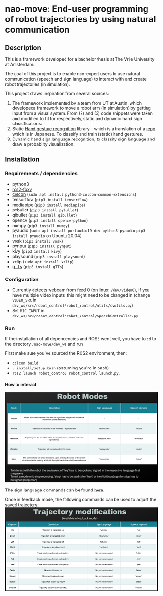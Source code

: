 

# nao-move: End-user programming of robot trajectories by using natural communication
## Description
This is a framework developed for a bachelor thesis at The Vrije University at Amsterdam. 

The goal of this project is to enable non-expert users to use natural communication (speech and sign language) to interact with and create robot trajectories (in simulation). 

This project draws inspiration from several sources: 
1. The framework implemented by a team from UT at Austin, which developeda framework to move a robot arm (in simulation) by getting input from a visual system.
From (2) and (3) code snippets were taken and modified to fit for respectively, static and dynamic hand sign classifications:
2. Static [Hand gesture recognition](https://github.com/kinivi/hand-gesture-recognition-mediapipe) library - which is a translation of a [repo](https://github.com/Kazuhito00/hand-gesture-recognition-using-mediapipe) which is in Japanese. To classify and train (static) hand gestures.
3. Dynamic [hand sign language recognition](https://github.com/nicknochnack/ActionDetectionforSignLanguage), to classify sign language and draw a probablity visualization.


## Installation
### Requirements / dependencies
- python3
- [ros2-foxy](https://docs.ros.org/en/foxy/Installation/Ubuntu-Install-Debians.html)
- [colcon](https://docs.ros.org/en/foxy/Tutorials/Beginner-Client-Libraries/Colcon-Tutorial.html#install-colcon) (`sudo apt install python3-colcon-common-extensions`)
- tensorflow (`pip3 install tensorflow`)
- mediapipe (`pip3 install mediapipe`)
- pybullet (`pip3 install pybullet`)
- qibullet (`pip3 install qibullet`)
- opencv (`pip3 install opencv-python`)
- numpy (`pip3 install numpy`)
- pyaudio  (`sudo apt install portaudio19-dev python3-pyaudio` `pip3 install pyaudio` on Ubuntu 20.04)
- vosk (`pip3 install vosk`)
- pynput (`pip3 install pynput`)
- kivy  (`pip3 install kivy`)
- playsound (`pip3 install playsound`)
- xclip (`sudo apt install xclip`)
- [gTTs](https://gtts.readthedocs.io/en/latest/) (`pip3 install gTTs`)


### Configuration
- Currently detects webcam from feed 0 (on linux: `/dev/video0`), if you have multiple video inputs, this might need to be changed in (change `VIDEO_SRC` in `dev_ws/src/robot_control/robot_control/utils/cvutils.py`)
- Set `MIC_INPUT` in `dev_ws/src/robot_control/robot_control/SpeechController.py` 

### Run
If the installation of all dependencies and ROS2 went well, you have to `cd` to the directory `/nao-move/dev_ws` and
run

First make sure you've sourced the ROS2 environment, then:
- `colcon build`
- `. install/setup.bash` (assuming you're in bash)
- `ros2 launch robot_control robot_control.launch.py`.

#### How to interact
![Robot modes](docs/images/robot_modes.png)

The sign language commands can be found [here](docs/flipped_demos).
  
Once in feedback mode, the following commands can be used to adjust the saved trajectory:
![feedback commands](docs/images/feedback_cmds.png)



